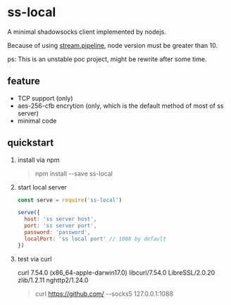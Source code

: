# ss-local

A minimal shadowsocks client implemented by nodejs.

Because of using [stream.pipeline](https://nodejs.org/dist/latest-v10.x/docs/api/stream.html#stream_stream_pipeline_streams_callback), node version must be greater than 10.

ps: This is an unstable poc project, might be rewrite after some time.

## feature

- TCP support (only)
- aes-256-cfb encrytion (only, which is the default method of most of ss server)
- minimal code

## quickstart

1. install via npm

    > npm install --save ss-local

2. start local server

    ```javascript
    const serve = require('ss-local')

    serve({
      host: 'ss server host',
      port: 'ss server port',
      password: 'password',
      localPort: 'ss local port' // 1088 by default
    })
    ```

3. test via curl

    curl 7.54.0 (x86_64-apple-darwin17.0) libcurl/7.54.0 LibreSSL/2.0.20 zlib/1.2.11 nghttp2/1.24.0
    > curl https://github.com/ --socks5 127.0.0.1:1088
